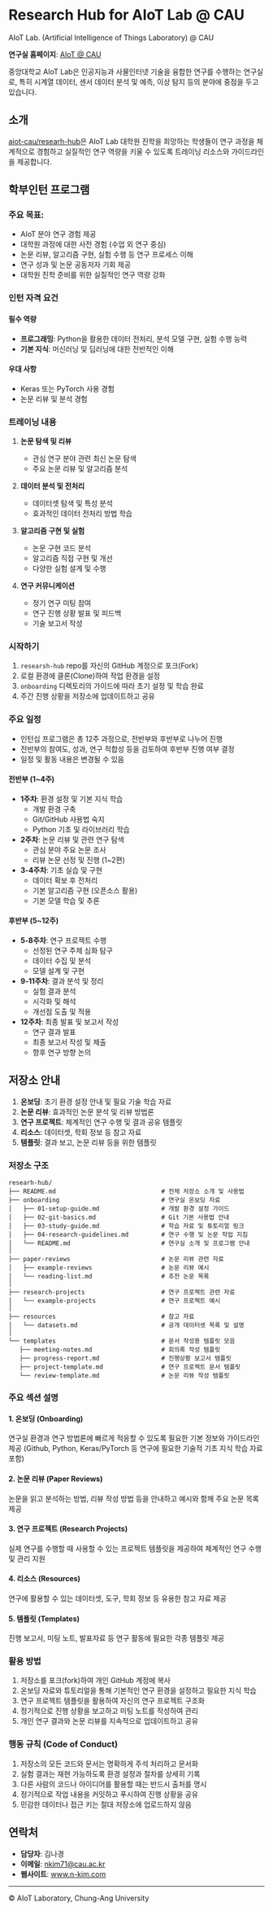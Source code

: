 # Research Hub for AIoT Lab @ CAU

AIoT Lab. (Artificial Intelligence of Things Laboratory) @ CAU

**연구실 홈페이지**: [AIoT @ CAU](https://sites.google.com/view/aiot-cau)

중앙대학교 AIoT Lab은 인공지능과 사물인터넷 기술을 융합한 연구를 수행하는 연구실로, 특히 시계열 데이터, 센서 데이터 분석 및 예측, 이상 탐지 등의 분야에 중점을 두고 있습니다.

## 소개
[aiot-cau/researh-hub](#저장소-안내)은 AIoT Lab 대학원 진학을 희망하는 학생들이 연구 과정을 체계적으로 경험하고 실질적인 연구 역량을 키울 수 있도록 트레이닝 리소스와 가이드라인을 제공합니다.

## 학부인턴 프로그램

### 주요 목표:

- AIoT 분야 연구 경험 제공
- 대학원 과정에 대한 사전 경험 (수업 외 연구 중심)
- 논문 리뷰, 알고리즘 구현, 실험 수행 등 연구 프로세스 이해
- 연구 성과 및 논문 공동저자 기회 제공
- 대학원 진학 준비를 위한 실질적인 연구 역량 강화

### 인턴 자격 요건

#### 필수 역량
- **프로그래밍**: Python을 활용한 데이터 전처리, 분석 모델 구현, 실험 수행 능력
- **기본 지식**: 머신러닝 및 딥러닝에 대한 전반적인 이해

#### 우대 사항
- Keras 또는 PyTorch 사용 경험
- 논문 리뷰 및 분석 경험

### 트레이닝 내용

1. **논문 탐색 및 리뷰**
   - 관심 연구 분야 관련 최신 논문 탐색
   - 주요 논문 리뷰 및 알고리즘 분석

2. **데이터 분석 및 전처리**
   - 데이터셋 탐색 및 특성 분석
   - 효과적인 데이터 전처리 방법 학습

3. **알고리즘 구현 및 실험**
   - 논문 구현 코드 분석
   - 알고리즘 직접 구현 및 개선
   - 다양한 실험 설계 및 수행

4. **연구 커뮤니케이션**
   - 정기 연구 미팅 참여
   - 연구 진행 상황 발표 및 피드백
   - 기술 보고서 작성


### 시작하기

1. `researsh-hub` repo를 자신의 GitHub 계정으로 포크(Fork)
2. 로컬 환경에 클론(Clone)하여 작업 환경을 설정
3. `onboarding` 디렉토리의 가이드에 따라 초기 설정 및 학습 완료
4. 주간 진행 상황을 저장소에 업데이트하고 공유

### 주요 일정

- 인턴십 프로그램은 총 12주 과정으로, 전반부와 후반부로 나누어 진행
- 전반부의 참여도, 성과, 연구 적합성 등을 검토하여 후반부 진행 여부 결정
- 일정 및 활동 내용은 변경될 수 있음

#### 전반부 (1~4주)
- **1주차**: 환경 설정 및 기본 지식 학습
  * 개발 환경 구축
  * Git/GitHub 사용법 숙지
  * Python 기초 및 라이브러리 학습
- **2주차**: 논문 리뷰 및 관련 연구 탐색
  * 관심 분야 주요 논문 조사
  * 리뷰 논문 선정 및 진행 (1~2편)
- **3-4주차**: 기초 실습 및 구현
  * 데이터 확보 후 전처리
  * 기본 알고리즘 구현 (오픈소스 활용)
  * 기본 모델 학습 및 추론


#### 후반부 (5~12주)
- **5-8주차**: 연구 프로젝트 수행
  * 선정된 연구 주제 심화 탐구
  * 데이터 수집 및 분석
  * 모델 설계 및 구현
- **9-11주차**: 결과 분석 및 정리
  * 실험 결과 분석
  * 시각화 및 해석
  * 개선점 도출 및 적용
- **12주차**: 최종 발표 및 보고서 작성
  * 연구 결과 발표
  * 최종 보고서 작성 및 제출
  * 향후 연구 방향 논의

## 저장소 안내

1. **온보딩**: 초기 환경 설정 안내 및 필요 기술 학습 자료
2. **논문 리뷰**: 효과적인 논문 분석 및 리뷰 방법론
3. **연구 프로젝트**: 체계적인 연구 수행 및 결과 공유 템플릿
4. **리소스**: 데이터셋, 학회 정보 등 참고 자료
4. **템플릿**: 결과 보고, 논문 리뷰 등을 위한 템플릿


### 저장소 구조

```
researh-hub/
├── README.md                             # 전체 저장소 소개 및 사용법
├── onboarding                            # 연구실 온보딩 자료
│   ├── 01-setup-guide.md                 # 개발 환경 설정 가이드
│   ├── 02-git-basics.md                  # Git 기본 사용법 안내
│   ├── 03-study-guide.md                 # 학습 자료 및 튜토리얼 링크
│   ├── 04-research-guidelines.md         # 연구 수행 및 논문 작업 지침
│   └── README.md                         # 연구실 소개 및 프로그램 안내
│
├── paper-reviews                         # 논문 리뷰 관련 자료
│   ├── example-reviews                   # 논문 리뷰 예시
│   └── reading-list.md                   # 추천 논문 목록
│
├── research-projects                     # 연구 프로젝트 관련 자료
│   └── example-projects                  # 연구 프로젝트 예시
│
├── resources                             # 참고 자료 
│   └── datasets.md                       # 공개 데이터셋 목록 및 설명
│
└── templates                             # 문서 작성용 템플릿 모음
   ├── meeting-notes.md                   # 회의록 작성 템플릿
   ├── progress-report.md                 # 진행상황 보고서 템플릿
   ├── project-template.md                # 연구 프로젝트 문서 템플릿
   └── review-template.md                 # 논문 리뷰 작성 템플릿
```

### 주요 섹션 설명

#### 1. 온보딩 (Onboarding)
연구실 환경과 연구 방법론에 빠르게 적응할 수 있도록 필요한
기본 정보와 가이드라인 제공 (Github, Python, Keras/PyTorch 등 연구에 필요한 기술적 기초 지식 학습 자료 포함)

#### 2. 논문 리뷰 (Paper Reviews)
논문을 읽고 분석하는 방법, 리뷰 작성 방법 등을 안내하고 예시와 함께
주요 논문 목록 제공

#### 3. 연구 프로젝트 (Research Projects)
실제 연구를 수행할 때 사용할 수 있는 프로젝트 템플릿을 제공하여 체계적인
연구 수행 및 관리 지원

#### 4. 리소스 (Resources)
연구에 활용할 수 있는 데이터셋, 도구, 학회 정보 등 유용한 참고 자료 제공

#### 5. 템플릿 (Templates)
진행 보고서, 미팅 노트, 발표자료 등 연구 활동에 필요한 각종 템플릿 제공

### 활용 방법

1. 저장소를 포크(fork)하여 개인 GitHub 계정에 복사
2. 온보딩 자료와 튜토리얼을 통해 기본적인 연구 환경을 설정하고 필요한 지식 학습
3. 연구 프로젝트 템플릿을 활용하여 자신의 연구 프로젝트 구조화
4. 정기적으로 진행 상황을 보고하고 미팅 노트를 작성하여 관리
5. 개인 연구 결과와 논문 리뷰를 지속적으로 업데이트하고 공유

### 행동 규칙 (Code of Conduct)

1. 저장소의 모든 코드와 문서는 명확하게 주석 처리하고 문서화
2. 실험 결과는 재현 가능하도록 환경 설정과 절차를 상세히 기록
3. 다른 사람의 코드나 아이디어를 활용할 때는 반드시 출처를 명시
4. 정기적으로 작업 내용을 커밋하고 푸시하여 진행 상황을 공유
5. 민감한 데이터나 접근 키는 절대 저장소에 업로드하지 않음



## 연락처

- **담당자**: 김나경
- **이메일**: nkim71@cau.ac.kr
- **웹사이트**: www.n-kim.com

---

© AIoT Laboratory, Chung-Ang University
